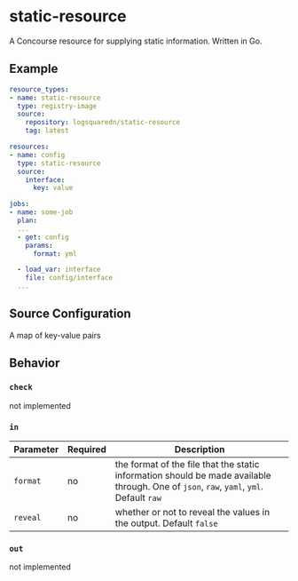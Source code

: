 # static-resource

A Concourse resource for supplying static information.  Written in Go.

## Example

```yaml
resource_types:
- name: static-resource
  type: registry-image
  source:
    repository: logsquaredn/static-resource
    tag: latest

resources:
- name: config
  type: static-resource
  source:
    interface:
      key: value

jobs:
- name: some-job
  plan:
  ...
  - get: config
    params:
      format: yml

  - load_var: interface
    file: config/interface
  ...
```

## Source Configuration

A map of key-value pairs

## Behavior

### `check`

not implemented

### `in`

| Parameter | Required | Description                                                                                                                             |
| ----------| -------- | --------------------------------------------------------------------------------------------------------------------------------------- |
| `format`  | no       | the format of the file that the static information should be made available through. One of `json`, `raw`, `yaml`, `yml`. Default `raw` |
| `reveal`  | no       | whether or not to reveal the values in the output. Default `false`                                                               |

### `out`

not implemented
